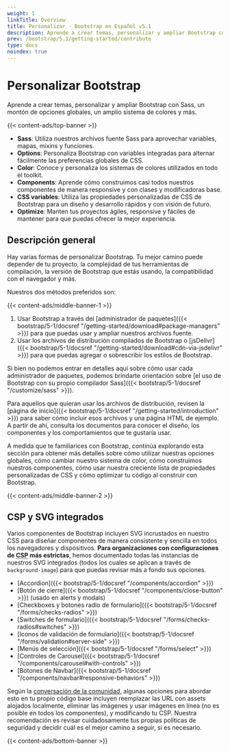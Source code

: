```yaml
---
weight: 1
linkTitle: Overview
title: Personalizar · Bootstrap en Español v5.1
description: Aprende a crear temas, personalizar y ampliar Bootstrap con Sass, un montón de opciones globales, un amplio sistema de colores y más.
prev: /bootstrap/5.1/getting-started/contribute
type: docs
noindex: true
---
```


# Personalizar Bootstrap

Aprende a crear temas, personalizar y ampliar Bootstrap con Sass, un montón de opciones globales, un amplio sistema de colores y más.

{{< content-ads/top-banner >}}

- **Sass**: Utiliza nuestros archivos fuente Sass para aprovechar variables, mapas, mixins y funciones.
- **Options**: Personaliza Bootstrap con variables integradas para alternar fácilmente las preferencias globales de CSS.
- **Color**: Conoce y personaliza los sistemas de colores utilizados en todo el toolkit.
- **Components**: Aprende cómo construimos casi todos nuestros componentes de manera responsive y con clases y modificadoras base.
- **CSS variables**: Utiliza las propiedades personalizadas de CSS de Bootstrap para un diseño y desarrollo rápidos y con visión de futuro.
- **Optimize**: Manten tus proyectos ágiles, responsive y fáciles de mantener para que puedas ofrecer la mejor experiencia.

## Descripción general

Hay varias formas de personalizar Bootstrap. Tu mejor camino puede depender de tu proyecto, la complejidad de tus herramientas de compilación, la versión de Bootstrap que estás usando, la compatibilidad con el navegador y más.

Nuestros dos métodos preferidos son:

{{< content-ads/middle-banner-1 >}}

1. Usar Bootstrap a través del [administrador de paquetes]({{< bootstrap/5-1/docsref "/getting-started/download#package-managers" >}}) para que puedas usar y ampliar nuestros archivos fuente.
2. Usar los archivos de distribución compilados de Bootstrap o [jsDelivr]({{< bootstrap/5-1/docsref "/getting-started/download#cdn-via-jsdelivr" >}}) para que puedas agregar o sobrescribir los estilos de Bootstrap.

Si bien no podemos entrar en detalles aquí sobre cómo usar cada administrador de paquetes, podemos brindarte orientación sobre [el uso de Bootstrap con su propio compilador Sass]({{< bootstrap/5-1/docsref "/customize/sass" >}}).

Para aquellos que quieran usar los archivos de distribución, revisen la [página de inicio]({{< bootstrap/5-1/docsref "/getting-started/introduction" >}}) para saber cómo incluir esos archivos y una página HTML de ejemplo. A partir de ahí, consulta los documentos para conocer el diseño, los componentes y los comportamientos que te gustaría usar.

A medida que te familiarices con Bootstrap, continúa explorando esta sección para obtener más detalles sobre cómo utilizar nuestras opciones globales, cómo cambiar nuestro sistema de color, cómo construimos nuestros componentes, cómo usar nuestra creciente lista de propiedades personalizadas de CSS y cómo optimizar tu código al construir con Bootstrap.

{{< content-ads/middle-banner-2 >}}

## CSP y SVG integrados

Varios componentes de Bootstrap incluyen SVG incrustados en nuestro CSS para diseñar componentes de manera consistente y sencilla en todos los navegadores y dispositivos. **Para organizaciones con configuraciones de <abbr title="Content Security Policy">CSP</abbr> más estrictas**, hemos documentado todas las instancias de nuestros SVG integrados (todos los cuales se aplican a través de `background-image`) para que puedas revisar más a fondo sus opciones.

- [Accordion]({{< bootstrap/5-1/docsref "/components/accordion" >}})
- [Botón de cierre]({{< bootstrap/5-1/docsref "/components/close-button" >}}) (usado en alerts y modals)
- [Checkboxes y botones radio de formulario]({{< bootstrap/5-1/docsref "/forms/checks-radios" >}})
- [Switches de formulario]({{< bootstrap/5-1/docsref "/forms/checks-radios#switches" >}})
- [Iconos de validación de formulario]({{< bootstrap/5-1/docsref "/forms/validation#server-side" >}})
- [Menús de selección]({{< bootstrap/5-1/docsref "/forms/select" >}})
- [Controles de Carousel]({{< bootstrap/5-1/docsref "/components/carousel#with-controls" >}})
- [Botones de Navbar]({{< bootstrap/5-1/docsref "/components/navbar#responsive-behaviors" >}})

Según la [conversación de la comunidad](https://github.com/twbs/bootstrap/issues/25394), algunas opciones para abordar esto en tu propio código base incluyen reemplazar las URL con assets alojados localmente, eliminar las imágenes y usar imágenes en línea (no es posible en todos los componentes), y modificando tu CSP. Nuestra recomendación es revisar cuidadosamente tus propias políticas de seguridad y decidir cuál es el mejor camino a seguir, si es necesario.

{{< content-ads/bottom-banner >}}
